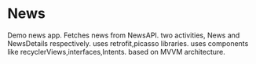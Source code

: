 # News
Demo news app.
Fetches news from NewsAPI.
two activities, News and NewsDetails respectively.
uses retrofit,picasso libraries.
uses components like recyclerViews,interfaces,Intents.
based on MVVM architecture.
